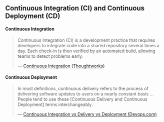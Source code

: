 ## Continuous Integration (CI) and Continuous Deployment (CD) 




#### Continuous Integration

> Continuous Integration (CI) is a development practice 
> that requires developers to integrate code into a shared 
> repository several times a day. Each check-in is then 
> verified by an automated build, allowing teams to detect 
> problems early.
>
> &mdash; [Continuous Integration (Thoughtworks)](https://www.thoughtworks.com/continuous-integration)





#### Continuous Deployment

> In most definitions, continuous delivery refers to the 
> process of delivering software updates to users on a nearly 
> constant basis ... People tend to use these [Continuous 
> Delivery and Continuous Deployment] terms interchangeably.
>
> &mdash; [Continuous Integration vs Delivery vs Deployment (Devops.com)](https://devops.com/continuous-integration-vs-delivery-vs-deployment-whats-difference/)



 